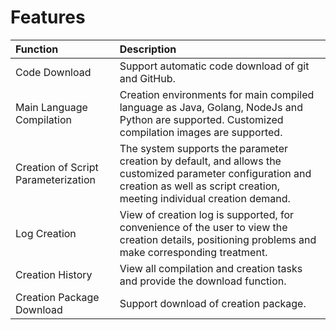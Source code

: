 # Features

| Function | Description |
| :- | :- |
| Code Download | Support automatic code download of git and GitHub.|
| Main Language Compilation | Creation environments for main compiled language as Java, Golang, NodeJs and Python are supported. Customized compilation images are supported.|
| Creation of Script Parameterization | The system supports the parameter creation by default, and allows the customized parameter configuration and creation as well as script creation, meeting individual creation demand.|
| Log Creation | View of creation log is supported, for convenience of the user to view the creation details, positioning problems and make corresponding treatment.|
| Creation History | View all compilation and creation tasks and provide the download function.|
| Creation Package Download | Support download of creation package.|
